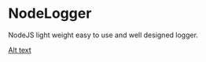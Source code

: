 # NodeLogger
NodeJS light weight easy to use and well designed logger.

[Alt text](https://github.com/belbalMehdi/NodeLogger/blob/master/test.PNG?raw=true "Title")
